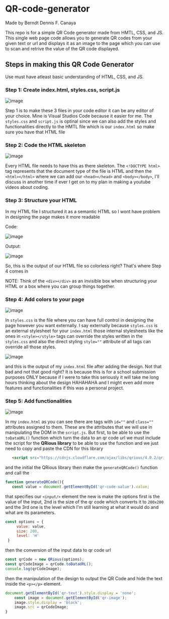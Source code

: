# QR-code-generator

Made by Berndt Dennis F. Canaya

This repo is for a simple QR Code generator made from HMTL, CSS, and JS. This single web page code allows you to generate QR codes from your given text or url and displays it as an image to the page which you can use to scan and retrive the value of the QR code displayed.

## Steps in making this QR Code Generator

Use must have atleast basic understanding of HTML, CSS, and JS.

### Step 1: Create index.html, styles.css, script.js

![image](https://github.com/user-attachments/assets/3b0c7e19-ddac-4957-bdc7-ee9b0bab0a73)

Step 1 is to make these 3 files in your code editor it can be any editor of your choice. Mine is Visual Studios Code because it easier for me. The `styles.css` and `script.js` is optinal since we can also add the styles and functionalities directly to the HMTL file which is our `index.html` so make sure you have that HTML file 

### Step 2: Code the HTML skeleton

![image](https://github.com/user-attachments/assets/6eb4e295-f707-45a8-913a-a0e3e4528581)

Every HTML file needs to have this as there skeleton. The `<!DOCTYPE html>` tag represents that the document type of the file is HTML and then the `<html></html>` where we can add our `<head></head>` and `<body></body>`, I'll discuss in another time if ever I get on to my plan in making a youtube videos about coding.

### Step 3: Structure your HTML

In my HTML file I structured it as a semantic HTML so I wont have problem in designing the page makes it more readable

Code: 

![image](https://github.com/user-attachments/assets/8a913b2a-89ca-4830-8021-73ec0e8a5ba4)

Output: 

![image](https://github.com/user-attachments/assets/351aa14a-8a3f-40fc-b0d1-09d435232538)

So, this is the output of our HTML file so colorless right? That's where Step 4 comes in


NOTE: Think of the `<div></div>` as an invisible box when structuring your HTML or a box where you can group things together.

### Step 4: Add colors to your page

![image](https://github.com/user-attachments/assets/59f84c16-e99f-4324-abde-436dcd39dd90)

In `styles.css` is the file where you can have full control in designing the page however you want externally. I say externally because `styles.css` is an external stylesheet for your `index.html` those internal stylesheets like the ones in `<style></style>` tags can override the styles written in the `styles.css` and also the direct styling `style=""` attribute of all tags can override all those styles.

![image](https://github.com/user-attachments/assets/da82a0d2-6281-4838-ad73-d7e0f9499b77)

and this is the output of my `index.html` file after adding the design. Not that bad and not that good right? It is because this is for a school submission purposes ONLY because if I were to take this seriously it will take me long hours thinking about the design HAHAHAHA and I might even add more features and functionalities if this was a personal project.

### Step 5: Add functionalities

![image](https://github.com/user-attachments/assets/d6468482-b696-4b52-92e8-6cbd06ce3a4c)

In my `index.html` as you can see there are tags with `id=""` and `class=""` attributes assigned to them. These are the attributes that we will use in manipulating the DOM in the `script.js`. But first, to be able to use the `toDataURL()` function which turn the data to an qr code url we must include the script for the <b>QRious library</b> to be able to use the function and we just need to copy and paste the CDN for this library

   ```html 
      <script src="https://cdnjs.cloudflare.com/ajax/libs/qrious/4.0.2/qrious.min.js"></script>
   ```

and the initial the QRious library then make the `generateQRCode()` function and call the 

   ```js
   function generateQRCode(){
      const value = document.getElementById('qr-code-value').value;
   ```

that specifies our `<input/>` element the new is make the options first is the value of the input, 2nd is the size of the qr code which converts it to `200x200` and the 3rd one is the level which I'm still learning at what it would do and what are its parameters.

   ```js
   const options = {
        value: value,
        size: 200,
        level: 'H'
    }
   ```

then the conversion of the input data to qr code url 

```js
const qrCode = new QRious(options);
const qrCodeImage = qrCode.toDataURL();
console.log(qrCodeImage);
```

then the manipulation of the design to output the QR Code and hide the text inside the `<p></p>` element.

```js
document.getElementById('qr-text').style.display = 'none';
    const image = document.getElementById('qr-image');
    image.style.display = 'block';
    image.src = qrCodeImage;
}
```
